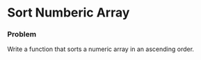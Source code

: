 # Sort Numberic Array

### Problem

Write a function that sorts a numeric array in an ascending order. 